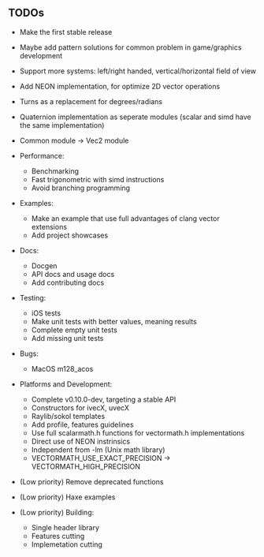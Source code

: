 ## TODOs
- Make the first stable release
- Maybe add pattern solutions for common problem in game/graphics development
- Support more systems: left/right handed, vertical/horizontal field of view
- Add NEON implementation, for optimize 2D vector operations
- Turns as a replacement for degrees/radians
- Quaternion implementation as seperate modules (scalar and simd have the same implementation)
- Common module -> Vec2 module

- Performance:
    - Benchmarking
    - Fast trigonometric with simd instructions
    - Avoid branching programming

- Examples:
    - Make an example that use full advantages of clang vector extensions
    - Add project showcases

- Docs:
    - Docgen
    - API docs and usage docs
    - Add contributing docs

- Testing:
    - iOS tests
    - Make unit tests with better values, meaning results
    - Complete empty unit tests
    - Add missing unit tests

- Bugs:
    - MacOS m128_acos

- Platforms and Development:
    - Complete v0.10.0-dev, targeting a stable API
    - Constructors for ivecX, uvecX
    - Raylib/sokol templates
    - Add profile, features guidelines
    - Use full scalarmath.h functions for vectormath.h implementations
    - Direct use of NEON instrinsics
    - Independent from -lm (Unix math library)
    - VECTORMATH_USE_EXACT_PRECISION -> VECTORMATH_HIGH_PRECISION

- (Low priority) Remove deprecated functions

- (Low priority) Haxe examples

- (Low priority) Building:
    - Single header library
    - Features cutting
    - Implemetation cutting